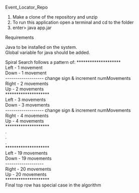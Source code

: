 Event_Locator_Repo

1. Make a clone of the repository and unzip
2. To run this application open a terminal and cd to the folder
3. enter> java app.jar

Requirements

Java to be installed on the system.  
Global variable for java should be added. 
 
 
 
 
Spiral Search follows a pattern of: 
********************<br />
Left  - 1 movement <br />
Down  - 1 movement <br />
------------------- change sign & increment numMovements <br /> 
Right - 2 movements <br />
Up    - 2 movements <br />
******************** <br />
Left  - 3 movements <br />
Down  - 3 movements <br />
------------------- change sign & increment numMovements <br /> 
Right - 4 movements <br />
Up    - 4 movements <br />
******************** <br />
. <br />
. <br />
. <br />
******************** <br />
Left  - 19 movements <br />
Down  - 19 movements <br />
------------------- <br />
Right - 20 movements <br />
Up    - 20 movements <br />
******************** <br />
Final top row has special case in the algorithm <br />




